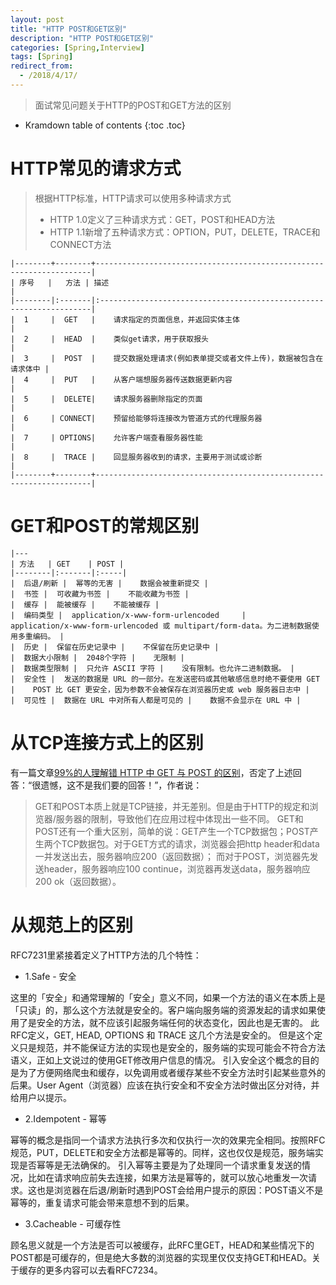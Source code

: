 ```yaml
---
layout: post
title: "HTTP POST和GET区别"
description: "HTTP POST和GET区别"
categories: [Spring,Interview]
tags: [Spring]
redirect_from:
  - /2018/4/17/
---
```


> 面试常见问题关于HTTP的POST和GET方法的区别

* Kramdown table of contents
{:toc .toc}

# HTTP常见的请求方式
> 根据HTTP标准，HTTP请求可以使用多种请求方式
> * HTTP 1.0定义了三种请求方式：GET，POST和HEAD方法
> * HTTP 1.1新增了五种请求方式：OPTION，PUT，DELETE，TRACE和CONNECT方法


	|--------+--------+---------------------------------------------------------------------|
	| 序号   |   方法 | 描述                                                                |
	|--------|:-------|:--------------------------------------------------------------------|
	|  1     |  GET   |    请求指定的页面信息，并返回实体主体                               |
	|  2     |  HEAD  |    类似get请求，用于获取报头                                        |
	|  3     |  POST  |    提交数据处理请求(例如表单提交或者文件上传)，数据被包含在请求体中 |
	|  4     |  PUT   |    从客户端想服务器传送数据更新内容                                 |
	|  5     |  DELETE|    请求服务器删除指定的页面                                         |
	|  6     | CONNECT|    预留给能够将连接改为管道方式的代理服务器                         |
	|  7     | OPTIONS|    允许客户端查看服务器性能                                         |
	|  8     |  TRACE |    回显服务器收到的请求，主要用于测试或诊断                         |
	|--------+--------+---------------------------------------------------------------------|

# GET和POST的常规区别


    |---
	| 方法   | GET    | POST |
	|--------|:-------|:-----|
	|  后退/刷新 |  幂等的无害 |    数据会被重新提交 |
	|  书签 |  可收藏为书签 |    不能收藏为书签 |
	|  缓存 |  能被缓存 |    不能被缓存 |
	|  编码类型 |  application/x-www-form-urlencoded	 |    application/x-www-form-urlencoded 或 multipart/form-data。为二进制数据使用多重编码。 |
	|  历史 |  保留在历史记录中 |    不保留在历史记录中 |
	|  数据大小限制 |  2048个字符 |    无限制 |
	|  数据类型限制 |  只允许 ASCII 字符 |    没有限制。也允许二进制数据。 |
	|  安全性 |  发送的数据是 URL 的一部分。在发送密码或其他敏感信息时绝不要使用 GET |    POST 比 GET 更安全，因为参数不会被保存在浏览器历史或 web 服务器日志中 |
	|  可见性 |  数据在 URL 中对所有人都是可见的 |    数据不会显示在 URL 中 |


# 从TCP连接方式上的区别
有一篇文章[99%的人理解错 HTTP 中 GET 与 POST 的区别](https://mp.weixin.qq.com/s?__biz=MzI3NzIzMzg3Mw==&mid=100000054&idx=1&sn=71f6c214f3833d9ca20b9f7dcd9d33e4#rd)，否定了上述回答：“很遗憾，这不是我们要的回答！”，作者说：

> GET和POST本质上就是TCP链接，并无差别。但是由于HTTP的规定和浏览器/服务器的限制，导致他们在应用过程中体现出一些不同。 GET和POST还有一个重大区别，简单的说：GET产生一个TCP数据包；POST产生两个TCP数据包。对于GET方式的请求，浏览器会把http header和data一并发送出去，服务器响应200（返回数据）； 而对于POST，浏览器先发送header，服务器响应100 continue，浏览器再发送data，服务器响应200 ok（返回数据）。

# 从规范上的区别
RFC7231里紧接着定义了HTTP方法的几个特性：

* 1.Safe - 安全

这里的「安全」和通常理解的「安全」意义不同，如果一个方法的语义在本质上是「只读」的，那么这个方法就是安全的。客户端向服务端的资源发起的请求如果使用了是安全的方法，就不应该引起服务端任何的状态变化，因此也是无害的。 此RFC定义，GET, HEAD, OPTIONS 和 TRACE 这几个方法是安全的。
但是这个定义只是规范，并不能保证方法的实现也是安全的，服务端的实现可能会不符合方法语义，正如上文说过的使用GET修改用户信息的情况。
引入安全这个概念的目的是为了方便网络爬虫和缓存，以免调用或者缓存某些不安全方法时引起某些意外的后果。User Agent（浏览器）应该在执行安全和不安全方法时做出区分对待，并给用户以提示。
* 2.Idempotent - 幂等

幂等的概念是指同一个请求方法执行多次和仅执行一次的效果完全相同。按照RFC规范，PUT，DELETE和安全方法都是幂等的。同样，这也仅仅是规范，服务端实现是否幂等是无法确保的。
引入幂等主要是为了处理同一个请求重复发送的情况，比如在请求响应前失去连接，如果方法是幂等的，就可以放心地重发一次请求。这也是浏览器在后退/刷新时遇到POST会给用户提示的原因：POST语义不是幂等的，重复请求可能会带来意想不到的后果。
* 3.Cacheable - 可缓存性

顾名思义就是一个方法是否可以被缓存，此RFC里GET，HEAD和某些情况下的POST都是可缓存的，但是绝大多数的浏览器的实现里仅仅支持GET和HEAD。关于缓存的更多内容可以去看RFC7234。
